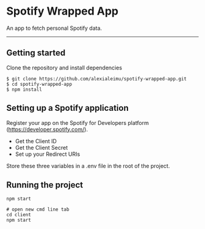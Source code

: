 # Spotify Wrapped App

An app to fetch personal Spotify data.

---

## Getting started

Clone the repository and install dependencies

```
$ git clone https://github.com/alexialeimu/spotify-wrapped-app.git
$ cd spotify-wrapped-app
$ npm install
```

## Setting up a Spotify application

Register your app on the Spotify for Developers platform (https://developer.spotify.com/).

-   Get the Client ID
-   Get the Client Secret
-   Set up your Redirect URIs

Store these three variables in a .env file in the root of the project.

## Running the project

```
npm start

# open new cmd line tab
cd client
npm start
```
